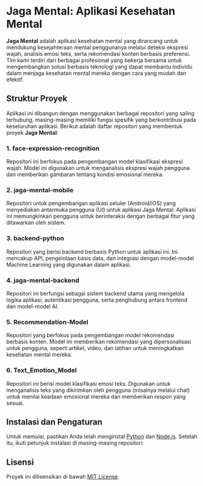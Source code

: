 # Jaga Mental: Aplikasi Kesehatan Mental

**Jaga Mental** adalah aplikasi kesehatan mental yang dirancang untuk mendukung kesejahteraan mental penggunanya melalui deteksi ekspresi wajah, analisis emosi teks, serta rekomendasi konten berbasis preferensi. Tim kami terdiri dari berbagai profesional yang bekerja bersama untuk mengembangkan solusi berbasis teknologi yang dapat membantu individu dalam menjaga kesehatan mental mereka dengan cara yang mudah dan efektif.

## Struktur Proyek

Aplikasi ini dibangun dengan menggunakan berbagai repositori yang saling terhubung, masing-masing memiliki fungsi spesifik yang berkontribusi pada keseluruhan aplikasi. Berikut adalah daftar repositori yang membentuk proyek **Jaga Mental**:

### 1. **face-expression-recognition**
Repositori ini berfokus pada pengembangan model klasifikasi ekspresi wajah. Model ini digunakan untuk menganalisis ekspresi wajah pengguna dan memberikan gambaran tentang kondisi emosional mereka.

### 2. **jaga-mental-mobile**
Repositori untuk pengembangan aplikasi seluler (Android/iOS) yang menyediakan antarmuka pengguna (UI) untuk aplikasi Jaga Mental. Aplikasi ini memungkinkan pengguna untuk berinteraksi dengan berbagai fitur yang ditawarkan oleh sistem.

### 3. **backend-python**
Repositori yang berisi backend berbasis Python untuk aplikasi ini. Ini mencakup API, pengelolaan basis data, dan integrasi dengan model-model Machine Learning yang digunakan dalam aplikasi.

### 4. **jaga-mental-backend**
Repositori ini berfungsi sebagai sistem backend utama yang mengelola logika aplikasi, autentikasi pengguna, serta penghubung antara frontend dan model-model AI.

### 5. **Recommendation-Model**
Repositori yang berfokus pada pengembangan model rekomendasi berbasis konten. Model ini memberikan rekomendasi yang dipersonalisasi untuk pengguna, seperti artikel, video, dan latihan untuk meningkatkan kesehatan mental mereka.

### 6. **Text_Emotion_Model**
Repositori ini berisi model klasifikasi emosi teks. Digunakan untuk menganalisis teks yang dikirimkan oleh pengguna (misalnya melalui chat) untuk menilai keadaan emosional mereka dan memberikan respon yang sesuai.

## Instalasi dan Pengaturan

Untuk memulai, pastikan Anda telah menginstal [Python](https://www.python.org/downloads/) dan [Node.js](https://nodejs.org/). Setelah itu, ikuti petunjuk instalasi di masing-masing repositori:


## Lisensi

Proyek ini dilisensikan di bawah [MIT License](LICENSE).
